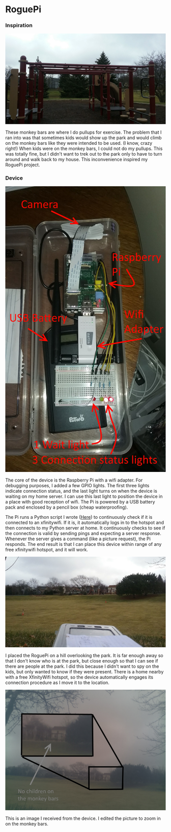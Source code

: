 # RoguePi

### Inspiration

![Monkey Bars](Pictures/Monkey%20Bars.jpg)

These monkey bars are where I do pullups for exercise. The problem that I ran into was that sometimes kids would show up the park and would climb on the monkey bars like they were intended to be used. (I know, crazy right!) When kids were on the monkey bars, I could not do my pullups. This was totally fine, but I didn't want to trek out to the park only to have to turn around and walk back to my house. This inconvenience inspired my RoguePi project.

### Device

![Device Overview](Pictures\Device%20Overview.jpg)

The core of the device is the Raspberry Pi with a wifi adapter. For debugging purposes, I added a few GPIO lights. The first three lights indicate connection status, and the last light turns on when the device is waiting on my home server. I can use this last light to position the device in a place with good reception of wifi. The Pi is powered by a USB battery pack and enclosed by a pencil box (cheap waterproofing).

The Pi runs a Python script I wrote ([Here](RoguePi/RoguePi.py)) to continuously check if it is connected to an xfinitywifi. If it is, it automatically logs in to the hotspot and then connects to my Python server at home. It continuously checks to see if the connection is valid by sending pings and expecting a server response. Whenever the server gives a command (like a picture request), the Pi responds. The end result is that I can place this device within range of any free xfinitywifi hotspot, and it will work.

![RoguePi on the hill](Pictures\RoguePi%20on%20the%20hill.jpg)

I placed the RoguePi on a hill overlooking the park. It is far enough away so that I don't know who is at the park, but close enough so that I can see if there are people at the park. I did this because I didn't want to spy on the kids, but only wanted to know if they were present. There is a home nearby with a free XfinityWifi hotspot, so the device automatically engages its connection procedure as I move it to the location.

![](Pictures\Device%20Image.jpg)

This is an image I received from the device. I edited the picture to zoom in on the monkey bars.